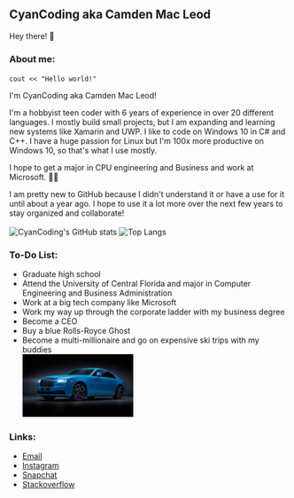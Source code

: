 ## CyanCoding aka Camden Mac Leod
Hey there! 👋


### About me:
`cout << "Hello world!"`

I'm CyanCoding aka Camden Mac Leod!

I'm a hobbyist teen coder with 6 years of experience in over 20 different languages. I mostly build small projects, but I am expanding and learning new systems like Xamarin and UWP. I like to code on Windows 10 in C# and C++. I have a huge passion for Linux but I'm 100x more productive on Windows 10, so that's what I use mostly.

I hope to get a major in CPU engineering and Business and work at Microsoft. 👨‍💻

I am pretty new to GitHub because I didn't understand it or have a use for it until about a year ago. I hope to use it a lot more over the next few years to stay organized and collaborate!<br><br>
![CyanCoding's GitHub stats](https://github-readme-stats.vercel.app/api?username=cyancoding&show_icons=true&include_all_commits=true&theme=cobalt)
![Top Langs](https://github-readme-stats.vercel.app/api/top-langs/?username=cyancoding&layout=compact&theme=cobalt)


### To-Do List:
- Graduate high school
- Attend the University of Central Florida and major in Computer Engineering and Business Administration
- Work at a big tech company like Microsoft
- Work my way up through the corporate ladder with my business degree
- Become a CEO
- Buy a blue Rolls-Royce Ghost
- Become a multi-millionaire and go on expensive ski trips with my buddies
<br><img src="https://github.com/CyanCoding/CyanCoding/blob/main/ghost.jpg" alt="Rolls-Royce Ghost" width="200">

### Links:
- [Email](mailto:skyecam21@gmail.com)
- [Instagram](https://www.instagram.com/its_actually_cam/)
- [Snapchat](https://www.snapchat.com/add/camden.macleod)
- [Stackoverflow](https://stackoverflow.com/users/8156202/cyancoding)

<!--
**CyanCoding/CyanCoding** is a ✨ _special_ ✨ repository because its `README.md` (this file) appears on your GitHub profile.

Here are some ideas to get you started:

- 🔭 I’m currently working on ...
- 🌱 I’m currently learning ...
- 👯 I’m looking to collaborate on ...
- 🤔 I’m looking for help with ...
- 💬 Ask me about ...
- 📫 How to reach me: ...
- 😄 Pronouns: ...
- ⚡ Fun fact: ...
-->

